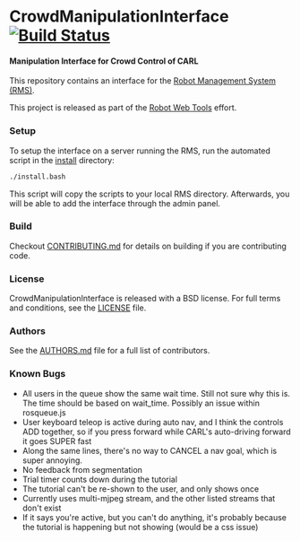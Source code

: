 CrowdManipulationInterface [![Build Status](https://api.travis-ci.org/GT-RAIL/CrowdManipulationInterface.png)](https://travis-ci.org/GT-RAIL/CrowdManipulationInterface)
==========================

#### Manipulation Interface for Crowd Control of CARL

This repository contains an interface for the [Robot Management System (RMS)](http://wiki.ros.org/rms).

This project is released as part of the [Robot Web Tools](http://robotwebtools.org/) effort.

### Setup
To setup the interface on a server running the RMS, run the automated script in the [install](install) directory:

```bash
./install.bash
```

This script will copy the scripts to your local RMS directory. Afterwards, you will be able to add the interface through the admin panel.

### Build
Checkout [CONTRIBUTING.md](CONTRIBUTING.md) for details on building if you are contributing code.

### License
CrowdManipulationInterface is released with a BSD license. For full terms and conditions, see the [LICENSE](LICENSE) file.

### Authors
See the [AUTHORS.md](AUTHORS.md) file for a full list of contributors.

### Known Bugs
 - All users in the queue show the same wait time. Still not sure why this is. The time should be based on wait_time. Possibly an issue within rosqueue.js
 - User keyboard teleop is active during auto nav, and I think the controls ADD together, so if you press forward while CARL's auto-driving forward it goes SUPER fast
 - Along the same lines, there's no way to CANCEL a nav goal, which is super annoying.
 - No feedback from segmentation
 - Trial timer counts down during the tutorial
 - The tutorial can't be re-shown to the user, and only shows once 
 - Currently uses multi-mjpeg stream, and the other listed streams that don't exist
 - If it says you're active, but you can't do anything, it's probably because the tutorial is happening but not showing (would be a css issue)
 
